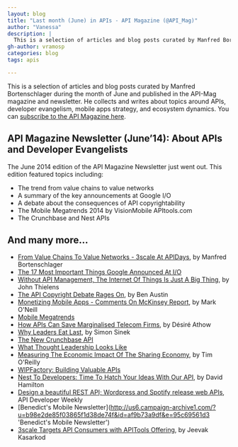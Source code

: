```yaml
---
layout: blog
title: "Last month (June) in APIs - API Magazine (@API_Mag)"
author: "Vanessa"
description: |
  This is a selection of articles and blog posts curated by Manfred Bortenschlager during the month of June and published in the API-Mag magazine and newsletter. He collects and writes about topics around APIs, developer evangelism, mobile apps strategy, and ecosystem dynamics.
gh-author: vramosp
categories: blog
tags: apis

---
```

This is a selection of articles and blog posts curated by Manfred Bortenschlager during the month of June and published in the API-Mag magazine and newsletter. He collects and writes about topics around APIs, developer evangelism, mobile apps strategy, and ecosystem dynamics. You can [subscribe to the API Magazine here](http://scoop.us3.list-manage.com/subscribe?u=e2ff01b778f0293927a429529&id=f4f65d740a 'Subscribe to the API Magazine').

## API Magazine Newsletter (June’14): About APIs and Developer Evangelists

The June 2014 edition of the API Magazine Newsletter just went out. This edition featured topics including: 

- The trend from value chains to value networks 
- A summary of the key announcements at Google I/O 
- A debate about the consequences of API copyrightability 
- The Mobile Megatrends 2014 by VisionMobile APItools.com 
- The Crunchbase and Nest APIs 

## And many more… 

- [From Value Chains To Value Networks - 3scale At APIDays](http://www.3scale.net/2014/06/value-chains-value-networks-3scale-apidays/ 'From Value Chains To Value Networks - 3scale At APIDays'), by Manfred Bortenschlager
- [The 17 Most Important Things Google Announced At I/O](http://www.theverge.com/2014/6/25/5842050/the-most-important-things-google-announced-at-i-o 'The 17 Most Important Things Google Announced At I/O')
- [Without API Management, The Internet Of Things Is Just A Big Thing](http://www.wired.com/2013/07/without-api-management-the-internet-of-things-is-just-a-big-thing/ 'Without API Management, The Internet Of Things Is Just A Big Thing'), by  John Thielens
- [The API Copyright Debate Rages On](http://blog.smartbear.com/apis/the-api-copyright-debate-rages-on/ 'The API Copyright Debate Rages On'), by  Ben Austin
- [Monetizing Mobile Apps - Comments On McKinsey Report](http://www.soatothecloud.com/2014/06/monetizing-mobile-apps-comments-on.html 'Monetizing Mobile Apps - Comments On McKinsey Report'), by Mark O'Neill
- [Mobile Megatrends](http://www.visionmobile.com/product/mobile-megatrends-2014/ 'Mobile Megatrends')
- [How APIs Can Save Marginalised Telecom Firms](http://www.techradar.com/news/phone-and-communications/how-apis-can-save-marginalised-telecom-firms-1252483/1#article-comments 'How APIs Can Save Marginalised Telecom Firms'), by Désiré Athow
- [Why Leaders Eat Last](http://vimeo.com/79899786 'Why Leaders Eat Last'), by Simon Sinek
- [The New Crunchbase API](https://developer.crunchbase.com/docs 'The New Crunchbase API')
- [What Thought Leadership Looks Like](https://medium.com/@Platformula1/what-thought-leadership-looks-like-b60eb709c04a 'What Thought Leadership Looks Like')
- [Measuring The Economic Impact Of The Sharing Economy](http://www.slideshare.net/timoreilly/measuring-the-economic-impact-of-the-sharing-economy 'Measuring The Economic Impact Of The Sharing Economy'), by Tim O'Reilly
- [WIPFactory: Building Valuable APIs](http://www.wipfactory.com/blog/1186 'WIPFactory: Building Valuable APIs')
- [Nest To Developers: Time To Hatch Your Ideas With Our API](http://readwrite.com/2014/06/23/nest-api-developers-program#awesm=~oI6c0UHpalS5pF 'Nest To Developers: Time To Hatch Your Ideas With Our API'), by David Hamilton
- [Design a beautiful REST API; Wordpress and Spotify release web APIs](http://us2.campaign-archive1.com/?u=5005148108dfbac726f74e31e&id=397f74264a&e=f61d98ced7 'Design a beautiful REST API; Wordpress and Spotify release web APIs'), API Developer Weekly
- [Benedict's Mobile Newsletter](http://us6.campaign-archive1.com/?u=b98e2de85f03865f1d38de74f&id=af9b73a9df&e=95c69561d3 'Benedict's Mobile Newsletter')
- [3scale Targets API Consumers with APITools Offering](http://www.infoq.com/news/2014/06/3scale-apitools '3scale Targets API Consumers with APITools Offering'), by Jeevak Kasarkod


